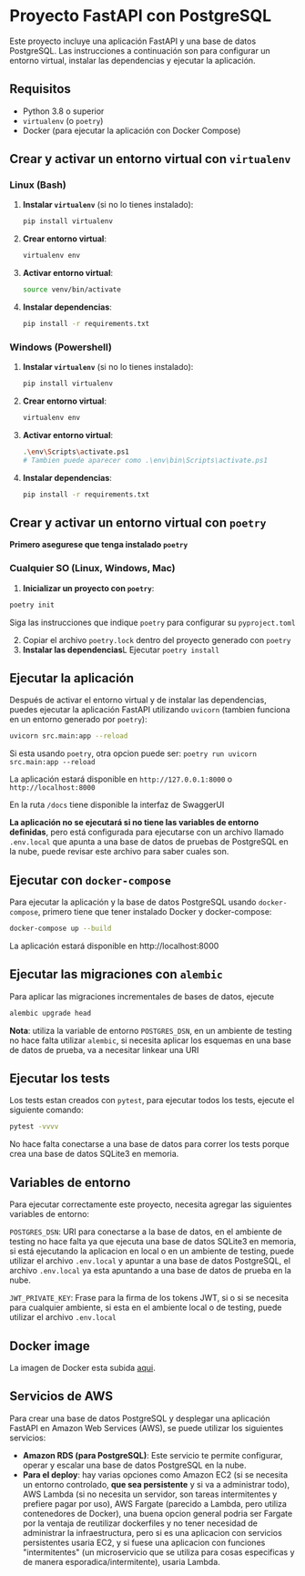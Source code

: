 # Proyecto FastAPI con PostgreSQL

Este proyecto incluye una aplicación FastAPI y una base de datos PostgreSQL. Las instrucciones a continuación son para configurar un entorno virtual, instalar las dependencias y ejecutar la aplicación.

## Requisitos

- Python 3.8 o superior
- `virtualenv` (o `poetry`)
- Docker (para ejecutar la aplicación con Docker Compose)

## Crear y activar un entorno virtual con `virtualenv`

### Linux (Bash)

1. **Instalar `virtualenv`** (si no lo tienes instalado):
   ```sh
   pip install virtualenv
   ```
2. **Crear entorno virtual**:
   ```sh
   virtualenv env
   ```
3. **Activar entorno virtual**:
   ```sh
   source venv/bin/activate
   ```
4. **Instalar dependencias**:
   ```sh
   pip install -r requirements.txt
   ```

### Windows (Powershell)

1. **Instalar `virtualenv`** (si no lo tienes instalado):
   ```sh
   pip install virtualenv
   ```
2. **Crear entorno virtual**:
   ```sh
   virtualenv env
   ```
3. **Activar entorno virtual**:
   ```sh
   .\env\Scripts\activate.ps1
   # Tambien puede aparecer como .\env\bin\Scripts\activate.ps1

   ```
4. **Instalar dependencias**:
   ```sh
   pip install -r requirements.txt
   ```


## Crear y activar un entorno virtual con `poetry`

**Primero asegurese que tenga instalado `poetry`**

### Cualquier SO (Linux, Windows, Mac)

1. **Inicializar un proyecto con `poetry`**:
```sh
poetry init
```
Siga las instrucciones que indique `poetry` para configurar su `pyproject.toml`

2. Copiar el archivo `poetry.lock` dentro del proyecto generado con `poetry`
3. **Instalar las dependencias**L Ejecutar `poetry install`

## Ejecutar la aplicación

Después de activar el entorno virtual y de instalar las dependencias, puedes ejecutar la aplicación FastAPI utilizando `uvicorn` (tambien funciona en un entorno generado por `poetry`):
```sh
uvicorn src.main:app --reload
```

Si esta usando `poetry`, otra opcion puede ser: `poetry run uvicorn src.main:app --reload`

La aplicación estará disponible en `http://127.0.0.1:8000` o `http://localhost:8000`

En la ruta `/docs` tiene disponible la interfaz de SwaggerUI

**La aplicación no se ejecutará si no tiene las variables de entorno definidas**, pero está configurada para ejecutarse con un archivo llamado `.env.local` que apunta a una base de datos de pruebas de PostgreSQL en la nube, puede revisar este archivo para saber cuales son.


## Ejecutar con `docker-compose`

Para ejecutar la aplicación y la base de datos PostgreSQL usando `docker-compose`, primero tiene que tener instalado Docker y docker-compose:
```sh
docker-compose up --build
```
La aplicación estará disponible en http://localhost:8000

## Ejecutar las migraciones con `alembic`

Para aplicar las migraciones incrementales de bases de datos, ejecute

```sh
alembic upgrade head
```
**Nota**: utiliza la variable de entorno `POSTGRES_DSN`, en un ambiente de testing no hace falta utilizar `alembic`, si necesita aplicar los esquemas en una base de datos de prueba, va a necesitar linkear una URI

## Ejecutar los tests
Los tests estan creados con `pytest`, para ejecutar todos los tests, ejecute el siguiente comando:
```sh
pytest -vvvv
```
No hace falta conectarse a una base de datos para correr los tests porque crea una base de datos SQLite3 en memoria.

## Variables de entorno

Para ejecutar correctamente este proyecto, necesita agregar las siguientes variables de entorno:

`POSTGRES_DSN`: URI para conectarse a la base de datos, en el ambiente de testing no hace falta ya que ejecuta una base de datos SQLite3 en memoria, si está ejecutando la aplicacion en local o en un ambiente de testing, puede utilizar el archivo `.env.local` y apuntar a una base de datos PostgreSQL, el archivo `.env.local` ya esta apuntando a una base de datos de prueba en la nube.

`JWT_PRIVATE_KEY`: Frase para la firma de los tokens JWT, si o si se necesita para cualquier ambiente, si esta en el ambiente local o de testing, puede utilizar el archivo `.env.local`

## Docker image

La imagen de Docker esta subida [aqui](https://hub.docker.com/repository/docker/facundopadilla/n5now/general).

## Servicios de AWS

Para crear una base de datos PostgreSQL y desplegar una aplicación FastAPI en Amazon Web Services (AWS), se puede utilizar los siguientes servicios:
- **Amazon RDS (para PostgreSQL)**: Este servicio te permite configurar, operar y escalar una base de datos PostgreSQL en la nube.
- **Para el deploy**: hay varias opciones como Amazon EC2 (si se necesita un entorno controlado, **que sea persistente** y si va a administrar todo), AWS Lambda (si no necesita un servidor, son tareas intermitentes y prefiere pagar por uso), AWS Fargate (parecido a Lambda, pero utiliza contenedores de Docker), una buena opcion general podria ser Fargate por la ventaja de reutilizar dockerfiles y no tener necesidad de administrar la infraestructura, pero si es una aplicacion con servicios persistentes usaria EC2, y si fuese una aplicacion con funciones "intermitentes" (un microservicio que se utiliza para cosas especificas y de manera esporadica/intermitente), usaria Lambda.
